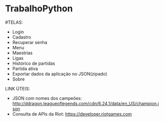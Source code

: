 # TrabalhoPython

#TELAS:

- Login
- Cadastro
- Recuperar senha
- Menu
- Maestrias
- Ligas
- Histórico de partidas
- Partida ativa
- Exportar dados da aplicação no JSON(zipado)
- Sobre


LINK ÚTEIS:
- JSON com nomes dos campeões: http://ddragon.leagueoflegends.com/cdn/6.24.1/data/en_US/champion.json
- Consulta de APIs da Riot: https://developer.riotgames.com
